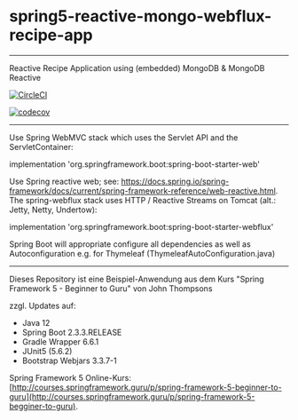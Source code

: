 # spring5-reactive-mongo-webflux-recipe-app
---------------------------------------------------------
Reactive Recipe Application using (embedded) MongoDB & MongoDB Reactive

[![CircleCI](https://circleci.com/gh/Mesqualito/spring5-reactive-mongo-webflux-recipe-app.svg?style=shield)](https://circleci.com/gh/Mesqualito/spring5-reactive-mongo-recipe-app)

[![codecov](https://codecov.io/gh/Mesqualito/spring5-reactive-mongo-webflux-recipe-app/branch/master/graph/badge.svg)](https://codecov.io/gh/Mesqualito/spring5-reactive-mongo-recipe-app)

-----------------------------------------------------------------------

Use Spring WebMVC stack which uses the Servlet API and the ServletContainer:

implementation 'org.springframework.boot:spring-boot-starter-web'

Use Spring reactive web; see: https://docs.spring.io/spring-framework/docs/current/spring-framework-reference/web-reactive.html.
The spring-webflux stack uses HTTP / Reactive Streams on Tomcat (alt.: Jetty, Netty, Undertow):

implementation 'org.springframework.boot:spring-boot-starter-webflux'

Spring Boot will appropriate configure all dependencies as well as Autoconfiguration e.g. for Thymeleaf (ThymeleafAutoConfiguration.java)

-----------------------------------------------------------------------

Dieses Repository ist eine Beispiel-Anwendung aus dem Kurs "Spring Framework 5 - Beginner to Guru" von John Thompsons

zzgl. Updates auf:

- Java 12
- Spring Boot 2.3.3.RELEASE
- Gradle Wrapper 6.6.1
- JUnit5 (5.6.2)
- Bootstrap Webjars 3.3.7-1

Spring Framework 5 Online-Kurs: [http://courses.springframework.guru/p/spring-framework-5-beginner-to-guru](http://courses.springframework.guru/p/spring-framework-5-begginer-to-guru).
